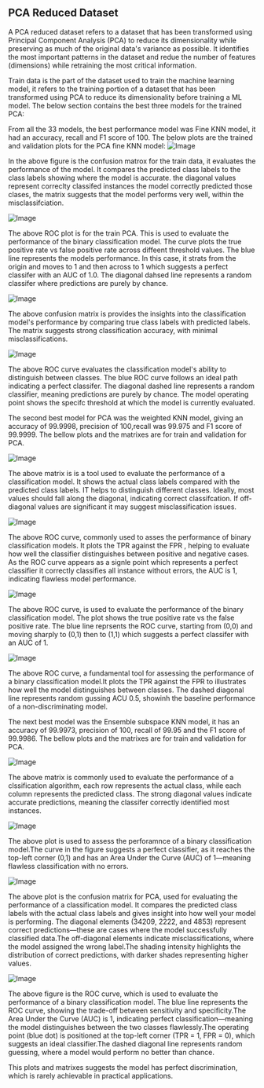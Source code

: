 ## PCA Reduced Dataset

A PCA reduced dataset refers to a dataset that has been transformed using Principal Component Analysis (PCA) to reduce its dimensionality while preserving as much of the original data's variance as possible. It identifies the most important patterns in the dataset and redue the number of features (dimensions) while retraining the most critical information. 

Train data is the part of the dataset used to train the machine learning model, it refers to the training portion of a dataset that has been transformed using PCA  to reduce its dimensionality before training a ML model. The below section contains the best three models for the trained PCA:

From all the 33 models, the best performance model was Fine KNN model, it had an accuracy, recall and F1 score of 100. The below plots are the trained and validation plots for the PCA fine KNN model:
![Image](https://github.com/user-attachments/assets/3c5fdde5-a045-4fcb-866c-fd8a08e1597b)

In the above figure is the confusion matrox for the train data, it evaluates the performance of the model. It compares the predicted class labels to the class labels showing where the model is accurate. the diagonal values represent correclty classifed instances the model correctly predicted those clases, the matrix suggests that the model performs very well, within the misclassifciation.

![Image](https://github.com/user-attachments/assets/b867262d-2635-407c-8c90-27b185d5df42)

The above ROC plot is for the train PCA. This is used to evaluate the performance of the binary classification model. The curve plots the true positive rate vs false positive rate across diffeent threshold values. The blue line represents the models performance. In this case, it strats from the origin and moves to 1 and then across to 1 which suggests a perfect classifer with an AUC of 1.0. The diagonal dahsed line represents a random classifer where predictions are purely by chance. 

![Image](https://github.com/user-attachments/assets/276638f6-cebb-4dfe-9365-df8ce1b2b6ae)

The above confusion matrix is provides the insights into the classification model's performance by comparing true class labels with predicted labels. The matrix suggests strong classification accuracy, with minimal misclassifications. 

![Image](https://github.com/user-attachments/assets/9a5ac5c1-0d10-47c9-812d-09c6d1e7ab98)

The above ROC curve evaluates the classification model's ability to distinguish between classes. The blue ROC curve follows an ideal path indicating a perfect classifer. The diagonal dashed line represents a random classifier, meaning predictions are purely by chance. The model operating point shows the specifc threshold at which the model is currently evaluated. 

The second best model for PCA was the weighted KNN model, giving an accuracy of 99.9998, precision of 100,recall was 99.975 and F1 score of 99.9999. The bellow plots and the matrixes are for train and validation for PCA. 

![Image](https://github.com/user-attachments/assets/0aac44b0-2d6d-4be9-acb2-35c32ad98822)

The above matrix is is a tool used to evaluate the performance of a classification model. It shows the actual class labels compared with the predicted class labels. IT helps to distinguish different classes. Ideally, most values should fall along the diagonal, indicating correct classifcation. If off-diagonal values are significant it may suggest misclassification issues. 

![Image](https://github.com/user-attachments/assets/3803e23c-a535-4adf-ac36-3d010b45f36b)

The above ROC  curve, commonly used to asses the performance of binary classification models. It plots the TPR against the FPR , helping to evaluate how well the classifier distinguishes between positive and negative cases. As the ROC curve appears as a signle point which represents a perfect classifier it correctly classifies all instance without errors, the AUC is 1, indicating flawless model performance. 

![Image](https://github.com/user-attachments/assets/9ca111b0-bd98-4081-a1f8-f27fb4f9e788)

The above ROC curve, is used to evaluate the performance of the binary classification model. The plot shows the true positive rate vs the false positive rate. The blue line reprsents the ROC curve, starting from (0,0) and moving sharply to (0,1) then to (1,1) which suggests a perfect classifer with an AUC of 1.

![Image](https://github.com/user-attachments/assets/43115efa-19f4-44d4-8786-711617474184)

The above ROC curve, a fundamental tool for assessing the performance of a binary classification model.It plots the TPR against the FPR to illustrates how well the model distinguishes between classes. The dashed diagonal line represents random gussing ACU 0.5, showinh the baseline performance of a non-discriminating model. 

The next best model was the Ensemble subspace KNN model, it has an accuracy of 99.9973, precision of 100, recall of 99.95 and the F1 score of 99.9986. The bellow plots and the matrixes are for train and validation for PCA. 

![Image](https://github.com/user-attachments/assets/079aec06-f755-4e02-b643-4f46b6375c81)

The above matrix is commonly used to evaluate the performance of a clssification algorithm, each row represents the actual class, while each column represents the predicted class. The strong diagonal values indicate accurate predictions, meaning the classifer correctly identified most instances.

![Image](https://github.com/user-attachments/assets/7802c237-062a-4b4c-91ca-d1c4925a42de)

The above plot is used to assess the perforamnce of a binary classification model.The curve in the figure suggests a perfect classifier, as it reaches the top-left corner (0,1) and has an Area Under the Curve (AUC) of 1—meaning flawless classification with no errors. 

![Image](https://github.com/user-attachments/assets/a7a37cd5-2eb7-4723-9df4-e269710d2683)

The above plot is the confusion matrix for PCA, used for evaluating the performance of a classification model. It compares the predicted class labels with the actual class labels and gives insight into how well your model is performing. The diagonal elements (34209, 2222, and 4853) represent correct predictions—these are cases where the model successfully classified data.The off-diagonal elements indicate misclassifications, where the model assigned the wrong label.The shading intensity highlights the distribution of correct predictions, with darker shades representing higher values.

![Image](https://github.com/user-attachments/assets/5db3e12b-bf64-4b92-9f19-da1eceb7a834)

The above figure is the ROC curve, which is used to evaluate the performance of a binary classification model. The blue line represents the ROC curve, showing the trade-off between sensitivity and specificity.The Area Under the Curve (AUC) is 1, indicating perfect classification—meaning the model distinguishes between the two classes flawlessly.The operating point (blue dot) is positioned at the top-left corner (TPR = 1, FPR = 0), which suggests an ideal classifier.The dashed diagonal line represents random guessing, where a model would perform no better than chance.

This plots and matrixes suggests the model has perfect discrimination, which is rarely achievable in practical applications.
